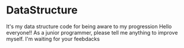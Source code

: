 # DataStructure
It's my data structure code for being aware to  my progression
Hello everyone!!
As a junior programmer, please tell me anything to improve myself.
I'm waiting for your feebdacks
